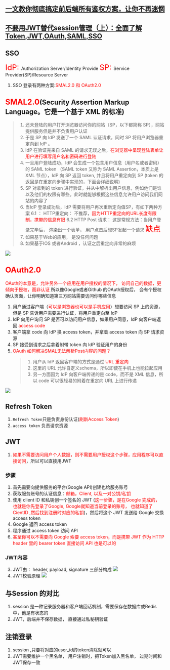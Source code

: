 ## [一文教你彻底搞定前后端所有鉴权方案，让你不再迷惘](https://juejin.cn/post/7129298214959710244)
## [不要用JWT替代session管理（上）：全面了解Token,JWT,OAuth,SAML,SSO](https://juejin.cn/post/6844903632987488264)

## SSO 
<font color=red size=5>IdP: </font>Authorization Server/Identity Provide
<font color=red size=5>SP: </font>Service Provider(SP)/Resource Server

1. SSO 登录有两种方案:<font color=red>SMAL2.0 和 OAuth2.0</font>
## <font size=5 color=red>SMAL2.0</font>(Security Assertion Markup Language。它是一个基于 XML 的标准)
> 1. 还未登陆的用户打开浏览器访问你的网站（SP，以下都简称 SP），网站提供服务但是并不负责用户认证
> 2. 于是 SP 向 IdP 发送了一个 SAML 认证请求，同时 SP 将用户浏览器重定向到 IdP 。
> 3. IdP 在验证完来自 SAML 的请求无误之后，<font color=red>在浏览器中呈现登陆表单让用户进行填写用户名和密码进行登陆</font>
> 4. 一旦用户登陆成功，IdP 会生成一个包含用户信息（用户名或者密码）的 SAML token （SAML token 又称为 SAML Assertion，本质上是 XML 节点），IdP 向 SP 返回 token, 并且将用户重定向到 SP (token 的返回是在重定向步骤中实现的，下面会详细说明)
> 5. SP 对拿到的 token 进行验证，并从中解析出用户信息，例如他们是谁以及他们的权限有哪些。此时就能够根据这些信息允许用户访问我们网站的内容了
> 6. 当IdP 登录成功后，IdP 需要将用户再次重新定向值SP，有如下两种方案
> 6.1 ： HTTP重定向： 不推荐，<font color=red>因为HTTP重定向的URL长度有限制，携带的信息有限</font>
> 6.2 HTTP Post 请求： 这是常规方法：当用户登录完毕后， 渲染出一个表单， 用户点击后想SP发起一个请求
> <font size=5 color=red>缺点</font>
> 1. 如果基于Web的应用， 是没任何问题
> 2. 如果基于IOS 或者Android ，认证之后重定向非常的麻烦


![](https://p1-jj.byteimg.com/tos-cn-i-t2oaga2asx/gold-user-assets/2018/7/3/16460893ef7a34a4~tplv-t2oaga2asx-zoom-in-crop-mark:1630:0:0:0.awebp)

## <font size=5 color=red>OAuth2.0</font>
<font color=red>OAuth的本意是，允许另外一个应用在用户授权的情况下， 访问自己的数据，更倾向于授权，而非认证</font>
所以像Google或者Github 的OAuth授权后， 会有个授权确认页面，让你明确知道第三方网站需要访问你哪些信息

1. 用户通过客户端（<font color=red>可以是浏览器也可以是手机应用</font>）想要访问 SP 上的资源，但是 SP 告诉用户需要进行认证，将用户重定向至 IdP 
2. IdP 向用户询问 SP 是否可以访问用户信息，如果用户同意，IdP 向客户端返回 <font color=red>access code </font>
3. 客户端拿 code 向 IdP 换 access token，并拿着 access token 向 SP 请求资源
4. SP 接受到请求之后拿着附带 token 向 IdP 验证用户的身份
5. <font color=red>OAuth 如何解决SMAL无法解析Post内容的问题？</font>
   > 1. 用户从 IdP 返回客户端的方式是通过<font color=red> URL 重定向</font>
   > 2. 这里的 URL 允许自定义schema，所以即使在手机上也能拉起应用
   > 3. 另一方面因为 IdP 向客户端传递的是 code，而不是 XML 信息，所以 code 可以很轻易的附着在重定向 URL 上进行传递

![](https://p1-jj.byteimg.com/tos-cn-i-t2oaga2asx/gold-user-assets/2018/7/3/164608b5c33898d0~tplv-t2oaga2asx-zoom-in-crop-mark:1630:0:0:0.awebp)

## Refresh Token
1. `Refresh Token`只是负责身份认证(<font color=red>刷新Access Token</font>)
2. `access token` 负责请求资源

## JWT

1. <font color=red>如果不需要访问用户个人数据，则不需要用户授权这个步骤，应用程序可以直接访问</font>，所以可以直接用JWT
### 步骤
1. 首先需要向提供服务的平台(Google API)创建也给服务账号
2. 获取服务账号的认证信息：<font color=red>邮箱，Client, 以及一对公钥/私钥</font>
3. 使用 client ID 和私钥创一个签名的 JWT (<font color=red>这一步骤，是在Google 完成的， 也就是你先登录了Google, Google就知道当前登录的账号， 也就知道了CientID ,然后找到注册时对应的私钥</font>)，然后将这个 JWT 发送给 Google 交换 access token
4. Google 返回 access token
5. 程序通过 access token 访问 API 
6. <font color=red>甚至你可以不需要向 Google 索要 access token，而是携带 JWT 作为 HTTP header 里的 bearer token 直接访问 API 也是可以的</font>
### JWT内容
3. JWT由： header, payload, signature 三部分构成
![](https://mmbiz.qpic.cn/mmbiz_png/YBFV3Da0NwtVafRMxmBqLogEjzicQmndicWmLicdIQLyCsSjDoFw2DDtXqMtCTUgAfH8BobqvxnX6LjeOovKvgU6Q/640?wx_fmt=png&wxfrom=5&wx_lazy=1&wx_co=1)
2. JWT校验原理
![](https://mmbiz.qpic.cn/mmbiz_jpg/YBFV3Da0NwtVafRMxmBqLogEjzicQmndicKJoe34MUYoRjTdMhtJWAWTvEAxRZEXiaPDDy3amMgqRfXDf0lLFosFA/640?wx_fmt=jpeg&wxfrom=5&wx_lazy=1&wx_co=1)
## 与Session 的对比
1. session 是一种记录服务器和客户端回话机制，需要保存在数据库或Redis中，他是有状态的
2. JWT，后端并不保存数据， 直接通过私秘钥验证

## 注销登录
1. session ,只要将对应的user_id的token清除就可以
2. JWT需要维护一个黑名单， 用户注销时，把Token加入黑名单， 过期时间和JWT保存一致

